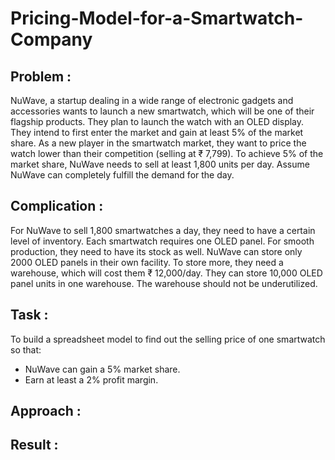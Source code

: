 # Pricing-Model-for-a-Smartwatch-Company

## Problem : 

NuWave, a startup dealing in a wide range of electronic gadgets and accessories wants to launch a new smartwatch, which will be one of their flagship products. They plan to launch the watch with an OLED display.
They intend to first enter the market and gain at least 5% of the market share.
As a new player in the smartwatch market, they want to price the watch lower than their competition (selling at ₹ 7,799).
To achieve 5% of the market share, NuWave needs to sell at least 1,800 units per day. Assume NuWave can completely fulfill the demand for the day.

## Complication :
For NuWave to sell 1,800 smartwatches a day, they need to have a certain level of inventory.
Each smartwatch requires one OLED panel. For smooth production, they need to have its stock as well.
NuWave can store only 2000 OLED panels in their own facility. To store more, they need a warehouse, which will cost them ₹ 12,000/day. They can store 10,000 OLED panel units in one warehouse.
The warehouse should not be underutilized.

## Task :
To build a spreadsheet model to find out the selling price of one smartwatch so that:

- NuWave can gain a 5% market share.
- Earn at least a 2% profit margin.

## Approach :


## Result :
